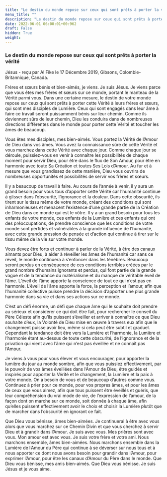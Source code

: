 ```yaml
---
title: "Le destin du monde repose sur ceux qui sont prêts à porter la vérité"
menu_title: ""
description: "Le destin du monde repose sur ceux qui sont prêts à porter la vérité"
date: 2022-06-01 06:00:01+00:962
draft: False
hidden: True
weight:
---
```

### Le destin du monde repose sur ceux qui sont prêts à porter la vérité

Jésus - reçu par Al Fike le 17 Décembre 2019, Gibsons, Colombie-Britannique, Canada.

Frères et sœurs bénis et bien-aimés, je viens. Je suis Jésus. Je viens parce que vous êtes mes frères et sœurs sur ce monde, portant le manteau de la Vérité parmi vous. Dans une certaine mesure, le destin de votre monde repose sur ceux qui sont prêts à porter cette Vérité à leurs frères et sœurs, qui sont mes disciples de Lumière. Ceux qui sont engagés dans leur âme à faire ce travail seront puissamment bénis sur leur chemin. Comme ils deviennent sûrs de leur chemin, Dieu les conduira dans de nombreuses directions différentes dans le monde pour porter cette Vérité et toucher les âmes de beaucoup.

Vous êtes mes disciples, mes bien-aimés. Vous portez la Vérité de l’Amour de Dieu dans vos âmes. Vous avez la connaissance sûre de cette Vérité et vous marchez dans cette Vérité avec chaque jour. Comme chaque jour se déroule, puissiez-vous en venir à connaître les possibilités de chaque moment pour servir Dieu, pour être dans le flux de Son Amour, pour être en harmonie avec toute Sa Création et toutes Ses Lois d’Amour. Au fur et à mesure que vous grandissez de cette manière, Dieu vous ouvrira de nombreuses opportunités et possibilités de servir vos frères et sœurs.

Il y a beaucoup de travail à faire. Au cours de l’année à venir, il y aura un grand besoin pour vous tous d’apporter cette Vérité car l’humanité continue à glisser dans l’obscurité, l’ignorance et la douleur. Dans cette obscurité, ils tirent sur le tissu même de votre monde, créant des conditions qui sont inharmonieuses et menacent l’existence d’une grande partie de la Création de Dieu dans ce monde qui est le vôtre. Il y a un grand besoin pour tous les enfants de votre monde, ces enfants de la Lumière et ces enfants qui ont des préoccupations, de prendre conscience que les conditions de votre monde sont perfides et vulnérables à la grande influence de l’humanité, avec cette grande pression de pensée et d’action qui continue à tirer sur le tissu même de la vie sur votre monde.

Vous devez être forts et continuer à parler de la Vérité, à être des canaux aimants pour Dieu, à aider à réveiller les âmes de l’humanité car sans ce réveil, le monde continuera à s’enfoncer dans les ténèbres. Beaucoup seront perdus en conséquence de ces conditions terribles créées par le grand nombre d’humains ignorants et perdus, qui font partie de la grande vague et de la tendance du matérialisme et du manque de véritable éveil de l’âme. L’éveil de l’âme apporte la conscience de tout ce qui n’est pas en harmonie. L’éveil de l’âme apporte la force, la perception et l’amour, afin que l’humanité collective puisse prendre la décision d’apporter une plus grande harmonie dans sa vie et dans ses actions sur ce monde.

C’est un défi énorme, un défi que chaque âme qui le souhaite doit prendre au sérieux et considérer ce qui doit être fait, pour rechercher le conseil du Père Céleste afin qu’ils puissent s’éveiller et arriver à connaître ce que Dieu souhaite d’eux, la Volonté de Dieu mise en œuvre à travers eux afin que le changement puisse avoir lieu, même si cela peut être subtil et graduel. Cependant la tendance doit être vers la Lumière et l’harmonie, la Lumière et l’harmonie étant au-dessus de toute cette obscurité, de l’ignorance et de la privation qui vient avec l’âme qui n’est pas éveillée et ne connaît pas l’Amour.

Je viens à vous pour vous élever et vous encourager, pour apporter la lumière du jour au monde sombre, afin que vous puissiez effectivement, par le pouvoir de vos âmes éveillées dans l’Amour de Dieu, être guidés et inspirés pour apporter la Vérité et le changement, la Lumière et la paix à votre monde. On a besoin de vous et de beaucoup d’autres comme vous. Continuez à prier pour ce monde, pour vos propres âmes, et pour les âmes de ceux que vous aimez, afin que tous puissent être éveillés et guéris, que leur compréhension du vrai mode de vie, de l’expression de l’amour, de la façon dont on marche sur ce monde, soit donnée à chaque âme, afin qu’elles puissent effectivement avoir le choix et choisir la Lumière plutôt que de marcher dans l’obscurité en ignorant ce fait.

Que Dieu vous bénisse, âmes bien-aimées. Je continuerai à être avec vous alors que vous marchez sur ce Chemin Divin et que vous cherchez à servir Dieu et à grandir dans l’Amour. Je suis avec vous. Mes prières sont avec vous. Mon amour est avec vous. Je suis votre frère et votre ami. Nous marchons ensemble, âmes bien-aimées. Nous marchons ensemble dans la Lumière de l’Amour du Père qui continue à se déverser sur nous tous et à nous apporter ce dont nous avons besoin pour grandir dans l’Amour, pour exprimer l’Amour, pour être les canaux d’Amour du Père dans le monde. Que Dieu vous bénisse, mes amis bien-aimés. Que Dieu vous bénisse. Je suis Jésus et je vous aime.
